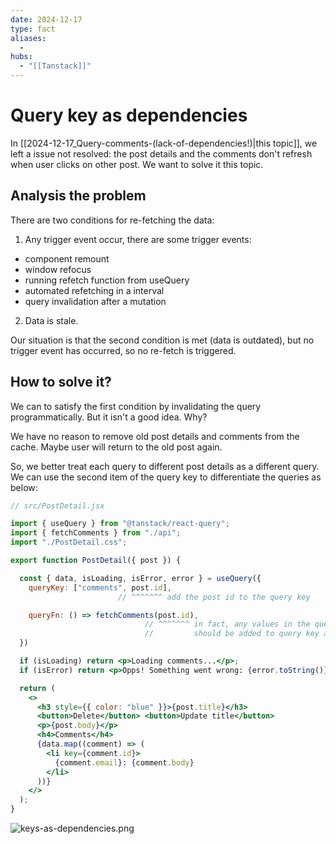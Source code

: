```yaml
---
date: 2024-12-17
type: fact
aliases:
  -
hubs:
  - "[[Tanstack]]"
---
```


# Query key as dependencies

In [[2024-12-17_Query-comments-(lack-of-dependencies!)|this topic]], we left a issue not resolved: the post details and the comments don't refresh when user clicks on other post. We want to solve it this topic.

## Analysis the problem

There are two conditions for re-fetching the data:
1. Any trigger event occur, there are some trigger events:
  - component remount
  - window refocus
  - running refetch function from useQuery
  - automated refetching in a interval
  - query invalidation after a mutation
2. Data is stale.

Our situation is that the second condition is met (data is outdated), but no trigger event has occurred, so no re-fetch is triggered.


## How to solve it?

We can to satisfy the first condition by invalidating the query programmatically. But it isn't a good idea. Why?

We have no reason to remove old post details and comments from the cache. Maybe user will return to the old post again.

So, we better treat each query to different post details as a different query. We can use the second item of the query key to differentiate the queries as below:

```jsx
// src/PostDetail.jsx

import { useQuery } from "@tanstack/react-query";
import { fetchComments } from "./api";
import "./PostDetail.css";

export function PostDetail({ post }) {

  const { data, isLoading, isError, error } = useQuery({
    queryKey: ["comments", post.id],
                        // ^^^^^^^ add the post id to the query key

    queryFn: () => fetchComments(post.id),
                              // ^^^^^^^ in fact, any values in the query function
                              //         should be added to query key array just like dependencies of effect
  })

  if (isLoading) return <p>Loading comments...</p>;
  if (isError) return <p>Opps! Something went wrong: {error.toString()}</p>;

  return (
    <>
      <h3 style={{ color: "blue" }}>{post.title}</h3>
      <button>Delete</button> <button>Update title</button>
      <p>{post.body}</p>
      <h4>Comments</h4>
      {data.map((comment) => (
        <li key={comment.id}>
          {comment.email}: {comment.body}
        </li>
      ))}
    </>
  );
}
```

![keys-as-dependencies.png](../assets/imgs/keys-as-dependencies.png)
